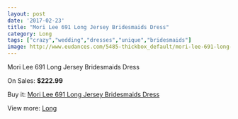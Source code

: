 ```yaml
---
layout: post
date: '2017-02-23'
title: "Mori Lee 691 Long Jersey Bridesmaids Dress"
category: Long
tags: ["crazy","wedding","dresses","unique","bridesmaids"]
image: http://www.eudances.com/5485-thickbox_default/mori-lee-691-long-jersey-bridesmaids-dress.jpg
---
```

Mori Lee 691 Long Jersey Bridesmaids Dress

On Sales: **$222.99**
<a href="https://www.eudances.com/en/long/1883-mori-lee-691-long-jersey-bridesmaids-dress.html"><amp-img layout="responsive" width="600" height="600" src="//www.eudances.com/5485-thickbox_default/mori-lee-691-long-jersey-bridesmaids-dress.jpg" alt="Mori Lee 691 Long Jersey Bridesmaids Dress 0" /></a>
<a href="https://www.eudances.com/en/long/1883-mori-lee-691-long-jersey-bridesmaids-dress.html"><amp-img layout="responsive" width="600" height="600" src="//www.eudances.com/5487-thickbox_default/mori-lee-691-long-jersey-bridesmaids-dress.jpg" alt="Mori Lee 691 Long Jersey Bridesmaids Dress 1" /></a>
<a href="https://www.eudances.com/en/long/1883-mori-lee-691-long-jersey-bridesmaids-dress.html"><amp-img layout="responsive" width="600" height="600" src="//www.eudances.com/5486-thickbox_default/mori-lee-691-long-jersey-bridesmaids-dress.jpg" alt="Mori Lee 691 Long Jersey Bridesmaids Dress 2" /></a>

Buy it: [Mori Lee 691 Long Jersey Bridesmaids Dress](https://www.eudances.com/en/long/1883-mori-lee-691-long-jersey-bridesmaids-dress.html "Mori Lee 691 Long Jersey Bridesmaids Dress")

View more: [Long](https://www.eudances.com/en/21-long "Long")
